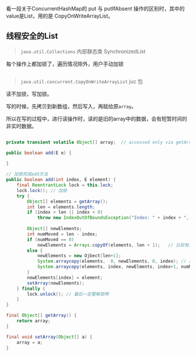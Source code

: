 看一段关于ConcurrentHashMap的 put 与 putIfAbsent 操作的区别时，其中的value是List，用的是 CopyOnWriteArrayList。

## 线程安全的List

> `java.util.Collections` 内部静态类 SynchronizedList 

每个操作上都加锁了，遍历情况除外，用户手动加锁

```java

```

> `java.util.concurrent.CopyOnWriteArrayList`  juc 包

读不加锁，写加锁。

写的时候，先拷贝到新数组，然后写入，再赋给原`array`。

所以在写的过程中，进行读操作时，读的是旧的array中的数据，会有短暂时间的非实时数据。

```java

private transient volatile Object[] array;  // accessed only via getArray/setArray. volatile 保证可见性，happens-before

public boolean add(E e) {
    
}

// 加锁完成add方法
public boolean add(int index, E element) {
    final ReentrantLock lock = this.lock;
    lock.lock(); // 加锁
    try {
        Object[] elements = getArray();
        int len = elements.length;
        if (index > len || index < 0)
            throw new IndexOutOfBoundsException("Index: " + index + ", Size: " + len);
        
        Object[] newElements;
        int numMoved = len - index;
        if (numMoved == 0)
            newElements = Arrays.copyOf(elements, len + 1);   // 比较有意思的地方 源码里的if else 的主体代码里，如果只要一句，一般不加大括号。
        else {
            newElements = new Ojbect[len+1];
            System.arraycopy(elements,  0, newElements, 0, index); // 内部为 Java的native方法
            System.arraycopy(elements, index, newElments, index+1, numMoved);
        }
        newElements[index] = element;
        setArray(newElements);
    } finally {
        lock.unlock(); // 最后一定要解锁啊
    }
}

final Object[] getArray() {
    return array;
}

final void setArray(Object[] a) {
    array = a;
}
```



